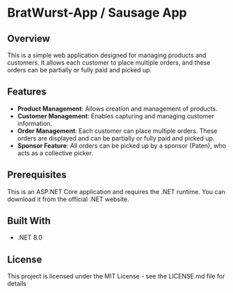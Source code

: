 # BratWurst-App / Sausage App

## Overview
This is a simple web application designed for managing products and customers. It allows each customer to place multiple orders, and these orders can be partially or fully paid and picked up. 

## Features
- **Product Management**: Allows creation and management of products.
- **Customer Management**: Enables capturing and managing customer information.
- **Order Management**: Each customer can place multiple orders. These orders are displayed and can be partially or fully paid and picked up.
- **Sponsor Feature**: All orders can be picked up by a sponsor (Paten), who acts as a collective picker.

## Prerequisites
This is an ASP.NET Core application and requires the .NET runtime. You can download it from the official .NET website.

## Built With
* .NET 8.0

## License
This project is licensed under the MIT License - see the LICENSE.md file for details
